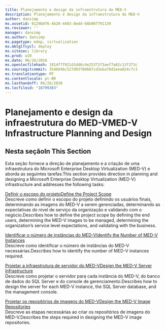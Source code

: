 ```yaml
---
title: Planejamento e design da infraestrutura do MED-V
description: Planejamento e design da infraestrutura do MED-V
author: dansimp
ms.assetid: 6129b8f6-4b20-4403-8edd-68b007791139
ms.reviewer: ''
manager: dansimp
ms.author: dansimp
ms.pagetype: mdop, virtualization
ms.mktglfcycl: deploy
ms.sitesec: library
ms.prod: w10
ms.date: 06/16/2016
ms.openlocfilehash: 1914f7f921d1dd6c4e25371f3aef7a62c13f373c
ms.sourcegitcommit: 354664bc527d93f80687cd2eba70d1eea024c7c3
ms.translationtype: MT
ms.contentlocale: pt-BR
ms.lasthandoff: 06/26/2020
ms.locfileid: "10799383"
---
```

# <span data-ttu-id="2df8c-103">Planejamento e design da infraestrutura do MED-V</span><span class="sxs-lookup"><span data-stu-id="2df8c-103">MED-V Infrastructure Planning and Design</span></span>


## <span data-ttu-id="2df8c-104">Nesta seção</span><span class="sxs-lookup"><span data-stu-id="2df8c-104">In This Section</span></span>


<span data-ttu-id="2df8c-105">Esta seção fornece a direção de planejamento e a criação de uma infraestrutura do Microsoft Enterprise Desktop Virtualization (MED-V) e aborda as seguintes tarefas:</span><span class="sxs-lookup"><span data-stu-id="2df8c-105">This section provides direction in planning and designing a Microsoft Enterprise Desktop Virtualization (MED-V) infrastructure and addresses the following tasks:</span></span>

<a href="" id="define-the-project-scope"></a>[<span data-ttu-id="2df8c-106">Definir o escopo do projeto</span><span class="sxs-lookup"><span data-stu-id="2df8c-106">Define the Project Scope</span></span>](define-the-project-scope.md)  
<span data-ttu-id="2df8c-107">Descreve como definir o escopo do projeto definindo os usuários finais, determinando as imagens do MED-V a serem gerenciadas, determinando as expectativas do nível de serviço da organização e validando com o negócio.</span><span class="sxs-lookup"><span data-stu-id="2df8c-107">Describes how to define the project scope by defining the end users, determining the MED-V images to be managed, determining the organization’s service level expectations, and validating with the business.</span></span>

<a href="" id="identify-the-number-of-med-v-instances"></a>[<span data-ttu-id="2df8c-108">Identificar o número de instâncias do MED-V</span><span class="sxs-lookup"><span data-stu-id="2df8c-108">Identify the Number of MED-V Instances</span></span>](identify-the-number-of-med-v-instances.md)  
<span data-ttu-id="2df8c-109">Descreve como identificar o número de instâncias do MED-V necessárias.</span><span class="sxs-lookup"><span data-stu-id="2df8c-109">Describes how to identify the number of MED-V instances required.</span></span>

<a href="" id="design-the-med-v-server-infrastructure"></a>[<span data-ttu-id="2df8c-110">Projetar a infraestrutura de servidor do MED-V</span><span class="sxs-lookup"><span data-stu-id="2df8c-110">Design the MED-V Server Infrastructure</span></span>](design-the-med-v-server-infrastructure.md)  
<span data-ttu-id="2df8c-111">Descreve como projetar o servidor para cada instância do MED-V, do banco de dados do SQL Server e do console de gerenciamento.</span><span class="sxs-lookup"><span data-stu-id="2df8c-111">Describes how to design the server for each MED-V instance, the SQL Server database, and the management console.</span></span>

<a href="" id="design-the-med-v-image-repositories"></a>[<span data-ttu-id="2df8c-112">Projetar os repositórios de imagens do MED-V</span><span class="sxs-lookup"><span data-stu-id="2df8c-112">Design the MED-V Image Repositories</span></span>](design-the-med-v-image-repositories.md)  
<span data-ttu-id="2df8c-113">Descreve as etapas necessárias ao criar os repositórios de imagens do MED-V.</span><span class="sxs-lookup"><span data-stu-id="2df8c-113">Describes the steps required in designing the MED-V image repositories.</span></span>

 

 





